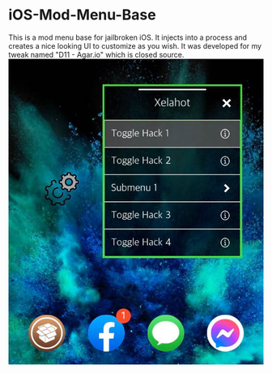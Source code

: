 # iOS-Mod-Menu-Base
This is a mod menu base for jailbroken iOS. It injects into a process and creates a nice looking UI to customize as you wish. It was developed for my tweak named "D11 - Agar.io" which is closed source.
![Alt text](githubImg.jpg?raw=true "githubImg")
